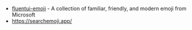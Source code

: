 - [fluentui-emoji](https://github.com/microsoft/fluentui-emoji) - A collection of familiar, friendly, and modern emoji from Microsoft
- https://searchemoji.app/
